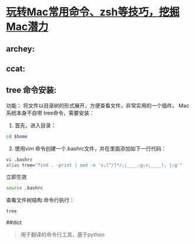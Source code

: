 # [玩转Mac常用命令、zsh等技巧，挖掘Mac潜力](https://www.jianshu.com/p/28de342f5ecc)
## archey:
## ccat:
## tree 命令安装:
功能：
将文件以目录树的形式展开，方便查看文件，非常实用的一个插件。
Mac 系统本身不自带 tree命令，需要安装：
1. 首先，进入目录：
```bash
cd $home
```
2. 使用vim 命令创建一个.bashrc文件，并在里面添加如下一行代码：
```bash
vi .bashrc
alias tree="find . -print | sed -e 's;[^/]*/;|____;g;s;____|; |;g'"
```
立即生效
```bash
source .bashrc
```
查看文件树结构
命令行执行：
```bash
tree
```
##dict
>用于翻译的命令行工具，基于python